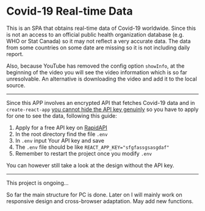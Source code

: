 # Covid-19 Real-time Data

This is an SPA that obtains real-time data of Covid-19 worldwide. Since this is not an access to an official public health organization database (e.g. WHO or Stat Canada) so it may not reflect a very accurate data. The data from some countries on some date are missing so it is not including daily report.

Also, because YouTube has removed the config option `showInfo`, at the beginning of the video you will see the video information which is so far unresolvable. An alternative is downloading the video and add it to the local source.

<hr>

Since this APP involves an encrypted API that fetches Covid-19 data and in `create-react-app` [you cannot hide the API key genuinly](https://create-react-app.dev/docs/adding-custom-environment-variables/) so you have to apply for one to see the data, following this guide:

1. Apply for a free API key on [RapidAPI](https://rapidapi.com/Gramzivi/api/covid-19-data/pricing)
2. In the root directory find the file `.env`
3. In `.env` input Your API key and save
4. The `.env` file should be like `REACT_APP_KEY="sfgfassgsasgdaf"`
5. Remember to restart the project once you modify `.env`

You can however still take a look at the design without the API key.

<hr>

This project is ongoing...

So far the main structure for PC is done. Later on I will mainly work on responsive design and cross-browser adaptation. May add new functions.


